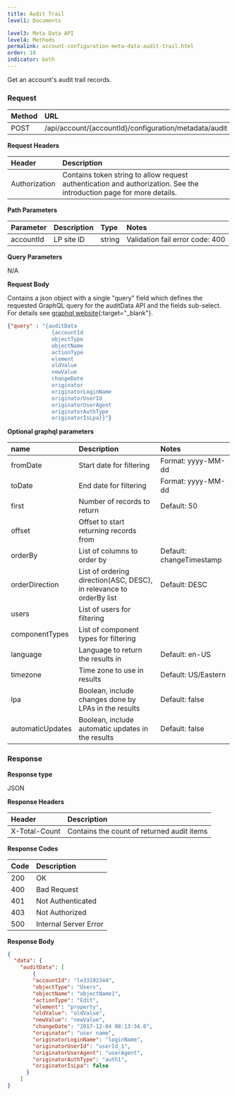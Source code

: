 ```yaml
---
title: Audit Trail
level1: Documents

level3: Meta Data API
level4: Methods
permalink: account-configuration-meta-data-audit-trail.html
order: 10
indicator: both
---
```


Get an account's audit trail records.

### Request

| Method | URL |
| :-------- | :------ |
| POST | /api/account/{accountId}/configuration/metadata/audit |

**Request Headers**

| Header | Description |
| :------- | :-------------- |
|Authorization | Contains token string to allow request authentication and authorization. See the introduction page for more details. |

**Path Parameters**

|Parameter|  Description|  Type|  Notes|
|:----------|  :--------------|  :--------------|  :---|
|accountId|  LP site ID|  string |  Validation fail error code: 400 |

**Query Parameters**

N/A

**Request Body**

Contains a json object with a single "query" field which defines the requested GraphQL query for the auditData API and the fields sub-select. For details see [graphql website](http://graphql.org/){:target="_blank"}.

```json
{"query" : "{auditData  
              {accountId
              objectType
              objectName
              actionType
              element
              oldValue
              newValue
              changeDate
              originator
              originatorLoginName
              originatorUserId
              originatorUserAgent
              originatorAuthType
              originatorIsLpa}}"}
```

**Optional graphql parameters**

|name|Description|Notes|
| :--- | :--- | :--- |
|fromDate|Start date for filtering|Format: yyyy-MM-dd|
|toDate|End date for filtering|Format: yyyy-MM-dd|
|first|Number of records to return|Default: 50|
|offset|Offset to start returning records from||
|orderBy|List of columns to order by|Default: changeTimestamp|
|orderDirection|List of ordering direction(ASC, DESC), in relevance to orderBy list|Default: DESC|
|users|List of users for filtering||
|componentTypes|List of component types for filtering||
|language|Language to return the results in|Default: en-US|
|timezone|Time zone to use in results|Default: US/Eastern|
|lpa|Boolean, include changes done by LPAs in the results|Default: false|
|automaticUpdates|Boolean, include automatic updates in the results|Default: false|

### Response

**Response type**

JSON

**Response Headers**

|Header|Description|
| :--- | :--- |
|X-Total-Count|Contains the count of returned audit items|

**Response Codes**

| Code | Description |
| :----- | :------------ |
| 200 | OK |
| 400 | Bad Request |
| 401 | Not Authenticated |
| 403 | Not Authorized |
| 500 | Internal Server Error |


**Response Body**

```json
{
  "data": {
    "auditData": [
        {
        "accountId": "le33192344",
        "objectType": "Users",
        "objectName": "objectName1",
        "actionType": "Edit",
        "element": "property",
        "oldValue": "oldValue",
        "newValue": "newValue",
        "changeDate": "2017-12-04 08:13:34.0",
        "originator": "user name",
        "originatorLoginName": "loginName",
        "originatorUserId": "userId_1",
        "originatorUserAgent": "userAgent",
        "originatorAuthType": "auth1",
        "originatorIsLpa": false
      }
    ]
}
```
